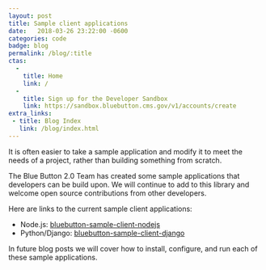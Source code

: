 ```yaml
---
layout: post
title: Sample client applications
date:   2018-03-26 23:22:00 -0600
categories: code
badge: blog
permalink: /blog/:title
ctas:
  -
    title: Home
    link: /
  -
    title: Sign up for the Developer Sandbox
    link: https://sandbox.bluebutton.cms.gov/v1/accounts/create
extra_links:
 - title: Blog Index
   link: /blog/index.html
---
```


It is often easier to take a sample application and modify
it to meet the needs of a project, rather than building something from scratch.

The Blue Button 2.0 Team has created some sample applications that developers can be build upon. We will
continue to add to this library and welcome open source contributions from other developers.

Here are links to the current sample client applications:

- Node.js: <a href="https://github.com/CMSgov/bluebutton-sample-client-nodejs" target="_blank">bluebutton-sample-client-nodejs</a>
- Python/Django: <a href="https://github.com/CMSgov/bluebutton-sample-client-django" target="_blank">bluebutton-sample-client-django</a>

In future blog posts we will cover how to install, configure, and run each of these
sample applications.
